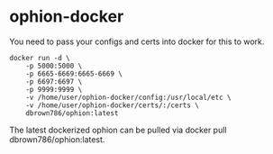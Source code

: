 # ophion-docker

You need to pass your configs and certs into docker for this to work.

```
docker run -d \
    -p 5000:5000 \
    -p 6665-6669:6665-6669 \
    -p 6697:6697 \
    -p 9999:9999 \
    -v /home/user/ophion-docker/config:/usr/local/etc \
    -v /home/user/ophion-docker/certs/:/certs \
    dbrown786/ophion:latest
```

The latest dockerized ophion can be pulled via docker pull dbrown786/ophion:latest.
